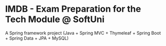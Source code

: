 IMDB - Exam Preparation for the Tech Module @ SoftUni
==========================================================

A Spring framework project (Java + Spring MVC + Thymeleaf + Spring Boot + Spring Data + JPA + MySQL)
